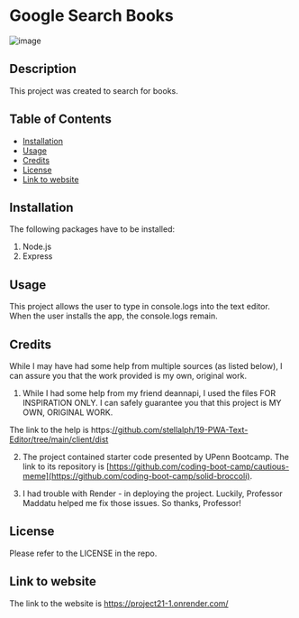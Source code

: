 # Google Search Books

![image](https://github.com/upennbootcamp23/egerev_jate-refactor/assets/143010411/f6062803-0737-4788-9127-6869e58707c5)

## Description

This project was created to search for books.

## Table of Contents
- [Installation](#installation)
- [Usage](#usage)
- [Credits](#credits)
- [License](#license)
- [Link to website](#website)

## Installation

The following packages have to be installed:
1. Node.js
2. Express

## Usage
This project allows the user to type in console.logs into the text editor. When the user installs the app, the console.logs remain.

## Credits

While I may have had some help from multiple sources (as listed below), I can assure you that the work provided is my own, original work.

1. While I had some help from my friend deannapi, I used the files FOR INSPIRATION ONLY. I can safely guarantee you that this project is MY OWN, ORIGINAL WORK.

The link to the help is https:[//github.com/stellalph/19-PWA-Text-Editor/tree/main/client/dist](https://github.com/deannapi/book-search-engine)

2. The project contained starter code presented by UPenn Bootcamp. The link to its repository is [https://github.com/coding-boot-camp/cautious-meme](https://github.com/coding-boot-camp/solid-broccoli).

3. I had trouble with Render - in deploying the project. Luckily, Professor Maddatu helped me fix those issues. So thanks, Professor!

## License
Please refer to the LICENSE in the repo.

## Link to website
The link to the website is https://project21-1.onrender.com/

